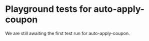 # Playground tests for auto-apply-coupon
We are still awaiting the first test run for auto-apply-coupon.
